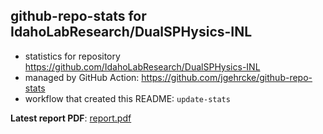 ## github-repo-stats for IdahoLabResearch/DualSPHysics-INL

- statistics for repository https://github.com/IdahoLabResearch/DualSPHysics-INL
- managed by GitHub Action: https://github.com/jgehrcke/github-repo-stats
- workflow that created this README: `update-stats`

**Latest report PDF**: [report.pdf](https://github.com/idaholab/repository-statistics/raw/main/IdahoLabResearch/DualSPHysics-INL/latest-report/report.pdf)

